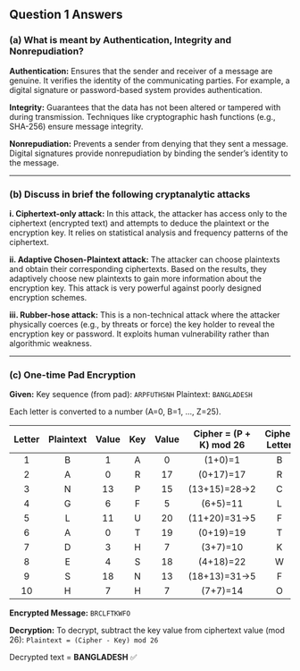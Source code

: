 ## Question 1 Answers

### (a) What is meant by Authentication, Integrity and Nonrepudiation?

**Authentication:**
Ensures that the sender and receiver of a message are genuine. It verifies the identity of the communicating parties. For example, a digital signature or password-based system provides authentication.

**Integrity:**
Guarantees that the data has not been altered or tampered with during transmission. Techniques like cryptographic hash functions (e.g., SHA-256) ensure message integrity.

**Nonrepudiation:**
Prevents a sender from denying that they sent a message. Digital signatures provide nonrepudiation by binding the sender’s identity to the message.

---

### (b) Discuss in brief the following cryptanalytic attacks

**i. Ciphertext-only attack:**
In this attack, the attacker has access only to the ciphertext (encrypted text) and attempts to deduce the plaintext or the encryption key. It relies on statistical analysis and frequency patterns of the ciphertext.

**ii. Adaptive Chosen-Plaintext attack:**
The attacker can choose plaintexts and obtain their corresponding ciphertexts. Based on the results, they adaptively choose new plaintexts to gain more information about the encryption key. This attack is very powerful against poorly designed encryption schemes.

**iii. Rubber-hose attack:**
This is a non-technical attack where the attacker physically coerces (e.g., by threats or force) the key holder to reveal the encryption key or password. It exploits human vulnerability rather than algorithmic weakness.

---

### (c) One-time Pad Encryption

**Given:**
Key sequence (from pad): `ARPFUTHSNH`
Plaintext: `BANGLADESH`

Each letter is converted to a number (A=0, B=1, ..., Z=25).

| Letter | Plaintext | Value | Key | Value | Cipher = (P + K) mod 26 | Cipher Letter |
| :----: | :-------: | :---: | :-: | :---: | :---------------------: | :-----------: |
|    1   |     B     |   1   |  A  |   0   |         (1+0)=1         |       B       |
|    2   |     A     |   0   |  R  |   17  |        (0+17)=17        |       R       |
|    3   |     N     |   13  |  P  |   15  |       (13+15)=28→2      |       C       |
|    4   |     G     |   6   |  F  |   5   |         (6+5)=11        |       L       |
|    5   |     L     |   11  |  U  |   20  |       (11+20)=31→5      |       F       |
|    6   |     A     |   0   |  T  |   19  |        (0+19)=19        |       T       |
|    7   |     D     |   3   |  H  |   7   |         (3+7)=10        |       K       |
|    8   |     E     |   4   |  S  |   18  |        (4+18)=22        |       W       |
|    9   |     S     |   18  |  N  |   13  |       (18+13)=31→5      |       F       |
|   10   |     H     |   7   |  H  |   7   |         (7+7)=14        |       O       |

**Encrypted Message:** `BRCLFTKWFO`

**Decryption:**
To decrypt, subtract the key value from ciphertext value (mod 26):
`Plaintext = (Cipher - Key) mod 26`

Decrypted text = **BANGLADESH** ✅
